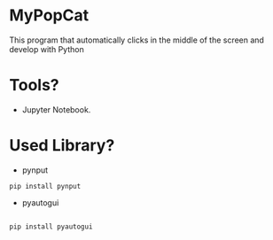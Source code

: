 # MyPopCat
This program that automatically clicks in the middle of the screen and develop with Python

# Tools?
- Jupyter Notebook.

# Used Library?
- pynput
```
pip install pynput
```
- pyautogui
```

pip install pyautogui
```